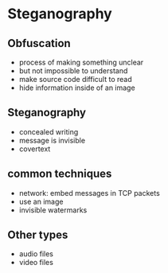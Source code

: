 # Steganography

## Obfuscation

- process of making something unclear
- but not impossible to understand
- make source code difficult to read
- hide information inside of an image

## Steganography

- concealed writing
- message is invisible
- covertext

## common techniques

- network: embed messages in TCP packets
- use an image
- invisible watermarks

## Other types

- audio files
- video files
